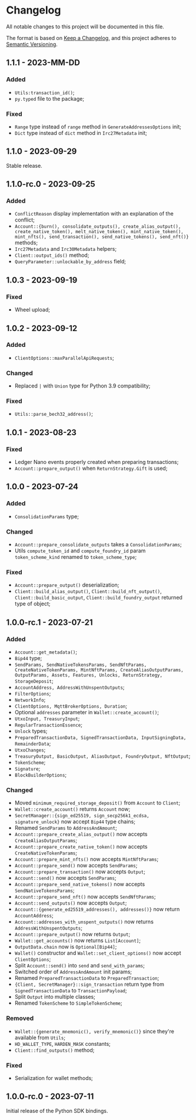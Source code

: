 # Changelog

All notable changes to this project will be documented in this file.

The format is based on [Keep a Changelog](https://keepachangelog.com/en/1.0.0/),
and this project adheres to [Semantic Versioning](https://semver.org/spec/v2.0.0.html).

<!-- ## Unreleased - YYYY-MM-DD

### Added

### Changed

### Deprecated

### Removed

### Fixed

### Security -->

## 1.1.1 - 2023-MM-DD

### Added

- `Utils:transaction_id()`;
- `py.typed` file to the package;

### Fixed

- `Range` type instead of `range` method in `GenerateAddressesOptions` init;
- `Dict` type instead of `dict` method in `Irc27Metadata` init;

## 1.1.0 - 2023-09-29

Stable release.

## 1.1.0-rc.0 - 2023-09-25

### Added

- `ConflictReason` display implementation with an explanation of the conflict;
- `Account::{burn(), consolidate_outputs(), create_alias_output(), create_native_token(), melt_native_token(), mint_native_token(), mint_nfts(), send_transaction(), send_native_tokens(), send_nft()}` methods;
- `Irc27Metadata` and `Irc30Metadata` helpers;
- `Client::output_ids()` method;
- `QueryParameter::unlockable_by_address` field;

## 1.0.3 - 2023-09-19

### Fixed

- Wheel upload;

## 1.0.2 - 2023-09-12

### Added

- `ClientOptions::maxParallelApiRequests`;

### Changed

- Replaced `|` with `Union` type for Python 3.9 compatibility;

### Fixed

- `Utils::parse_bech32_address()`;

## 1.0.1 - 2023-08-23

### Fixed

- Ledger Nano events properly created when preparing transactions;
- `Account::prepare_output()` when `ReturnStrategy.Gift` is used;

## 1.0.0 - 2023-07-24

### Added

- `ConsolidationParams` type;

### Changed

- `Account::prepare_consolidate_outputs` takes a `ConsolidationParams`;
- Utils `compute_token_id` and `compute_foundry_id` param `token_scheme_kind` renamed to `token_scheme_type`;

### Fixed

- `Account::prepare_output()` deserialization;
- `Client::build_alias_output()`, `Client::build_nft_output()`, `Client::build_basic_output`, `Client::build_foundry_output` returned type of object;

## 1.0.0-rc.1 - 2023-07-21

### Added

- `Account::get_metadata()`;
- `Bip44` type;
- `SendParams, SendNativeTokensParams, SendNftParams, CreateNativeTokenParams, MintNftParams, CreateAliasOutputParams, OutputParams, Assets, Features, Unlocks, ReturnStrategy, StorageDeposit`;
- `AccountAddress, AddressWithUnspentOutputs`;
- `FilterOptions`;
- `NetworkInfo`;
- `ClientOptions, MqttBrokerOptions, Duration`;
- Optional `addresses` parameter in `Wallet::create_account()`;
- `UtxoInput, TreasuryInput`;
- `RegularTransactionEssence`;
- `Unlock` types;
- `PreparedTransactionData, SignedTransactionData, InputSigningData, RemainderData`;
- `UtxoChanges`;
- `TreasuryOutput, BasicOutput, AliasOutput, FoundryOutput, NftOutput`;
- `TokenScheme`;
- `Signature`;
- `BlockBuilderOptions`;

### Changed

- Moved `minimum_required_storage_deposit()` from `Account` to `Client`;
- `Wallet::create_account()` returns `Account` now;
- `SecretManager::{sign_ed25519, sign_secp256k1_ecdsa, signature_unlock}` now accept `Bip44` type chains;
- Renamed `SendParams` to `AddressAndAmount`;
- `Account::prepare_create_alias_output()` now accepts `CreateAliasOutputParams`;
- `Account::prepare_create_native_token()` now accepts `CreateNativeTokenParams`;
- `Account::prepare_mint_nfts()` now accepts `MintNftParams`;
- `Account::prepare_send()` now accepts `SendParams`;
- `Account::prepare_transaction()` now accepts `Output`;
- `Account::send()` now accepts `SendParams`;
- `Account::prepare_send_native_tokens()` now accepts `SendNativeTokensParams`;
- `Account::prepare_send_nft()` now accepts `SendNftParams`;
- `Account::send_outputs()` now accepts `Output`;
- `Account::{generate_ed25519_addresses(), addresses()}` now return `AccountAddress`;
- `Account::addresses_with_unspent_outputs()` now returns `AddressWithUnspentOutputs`;
- `Account::prepare_output()` now returns `Output`;
- `Wallet::get_accounts()` now returns `List[Account]`;
- `OutputData.chain` now is `Optional[Bip44]`;
- `Wallet()` constructor and `Wallet::set_client_options()` now accept `ClientOptions`;
- Split `Account::send()` into `send` and `send_with_params`;
- Switched order of `AddressAndAmount` init params;
- Renamed `PreparedTransactionData` to `PreparedTransaction`;
- `{Client, SecretManager}::sign_transaction` return type from `SignedTransactionData` to `TransactionPayload`;
- Split `Output` into multiple classes;
- Renamed `TokenScheme` to `SimpleTokenScheme`;

### Removed

- `Wallet::{generate_mnemonic(), verify_mnemonic()}` since they're available from `Utils`;
- `HD_WALLET_TYPE`, `HARDEN_MASK` constants;
- `Client::find_outputs()` method;

### Fixed

- Serialization for wallet methods;

## 1.0.0-rc.0 - 2023-07-11

Initial release of the Python SDK bindings.
